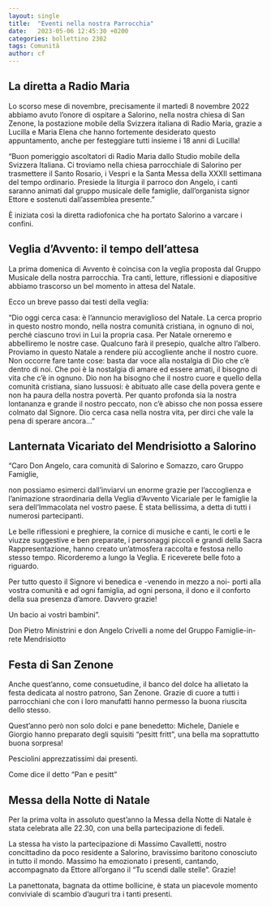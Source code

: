 ```yaml
---
layout: single
title:  "Eventi nella nostra Parrocchia"
date:   2023-05-06 12:45:30 +0200
categories: bollettino 2302
tags: Comunità
author: cf
---
```



## La diretta a Radio Maria

Lo scorso mese di novembre, precisamente il martedì
8 novembre 2022 abbiamo avuto l’onore di ospitare a Salorino, nella nostra chiesa di San Zenone, la postazione mobile della Svizzera italiana di Radio Maria, grazie a Lucilla e Maria Elena che hanno fortemente desiderato questo appuntamento, anche per festeggiare tutti insieme i 18 anni di Lucilla!

“Buon pomeriggio ascoltatori di Radio Maria dallo Studio mobile della Svizzera Italiana. Ci troviamo nella chiesa parrocchiale di Salorino per trasmettere il Santo Rosario, i Vespri e la Santa Messa della XXXII settimana del tempo ordinario. Presiede la liturgia il parroco don Angelo, i canti saranno animati dal gruppo musicale delle famiglie, dall’organista signor Ettore e sostenuti dall’assemblea presente.” 

È iniziata così la diretta radiofonica che ha portato Salorino a varcare i confini.

## Veglia d’Avvento: il tempo dell’attesa

La prima domenica di Avvento è coincisa con la veglia proposta dal Gruppo Musicale della nostra parrocchia. Tra canti, letture, riflessioni e diapositive abbiamo trascorso un bel momento in attesa del Natale.

Ecco un breve passo dai testi della veglia:

“Dio oggi cerca casa: è l’annuncio meraviglioso del Natale. La cerca proprio in questo nostro mondo, nella nostra comunità cristiana, in ognuno di noi, perché ciascuno trovi in Lui la propria casa. Per Natale orneremo e abbelliremo le nostre case. Qualcuno farà il presepio, qualche altro l’albero. Proviamo in questo Natale a rendere più accogliente anche il nostro cuore. Non occorre fare tante cose: basta dar voce alla nostalgia di Dio che c’è dentro di noi. Che poi è la nostalgia di amare ed essere amati, il bisogno di vita che c’è in ognuno. Dio non ha bisogno che il nostro cuore e quello della comunità cristiana, siano lussuosi: è abituato alle case della povera gente e non ha paura della nostra povertà. Per quanto profonda sia la nostra lontananza e grande il nostro peccato, non c’è abisso che non possa essere colmato dal Signore. Dio cerca casa nella nostra vita, per dirci che vale la pena di sperare ancora…”

## Lanternata Vicariato del Mendrisiotto a Salorino


“Caro Don Angelo, cara comunità di Salorino e Somazzo, caro Gruppo Famiglie,

non possiamo esimerci dall’inviarvi un enorme grazie per l’accoglienza e l’animazione straordinaria della Veglia d’Avvento Vicariale per le famiglie la sera dell’Immacolata nel vostro paese. È stata bellissima, a detta di tutti i numerosi partecipanti.

Le belle riflessioni e preghiere, la cornice di musiche e canti, le corti e le viuzze suggestive e ben preparate, i personaggi piccoli e grandi della Sacra Rappresentazione, hanno creato un’atmosfera raccolta e festosa nello stesso tempo.
Ricorderemo a lungo la Veglia. E riceverete belle foto a riguardo.

Per tutto questo il Signore vi benedica e -venendo in mezzo a noi- porti alla vostra comunità e ad ogni famiglia, ad ogni persona, il dono e il conforto della sua presenza d’amore.
Davvero grazie!

Un bacio ai vostri bambini”.

Don Pietro Ministrini e don Angelo Crivelli a nome del Gruppo Famiglie-in-rete Mendrisiotto















## Festa di San Zenone

Anche quest’anno, come consuetudine,
il banco del dolce ha allietato la festa dedicata al nostro patrono, San Zenone.
Grazie di cuore a tutti i parrocchiani che con i loro manufatti hanno permesso la buona riuscita dello stesso.

Quest’anno però non solo dolci e pane benedetto:
Michele, Daniele e Giorgio hanno preparato degli squisiti “pesitt fritt”, una bella ma soprattutto
buona sorpresa!

Pesciolini apprezzatissimi dai presenti.

Come dice il detto “Pan e pesitt”

## Messa della Notte di Natale

Per la prima volta in assoluto quest’anno la Messa della Notte di Natale è stata celebrata alle 22.30, con una bella partecipazione di fedeli.

La stessa ha visto la partecipazione di Massimo Cavalletti, nostro concittadino da poco residente a Salorino, bravissimo baritono conosciuto in tutto il mondo. Massimo ha emozionato i presenti, cantando, accompagnato da Ettore all’organo
il “Tu scendi dalle stelle”. Grazie!

La panettonata, bagnata da ottime bollicine, è stata un piacevole momento conviviale di scambio d’auguri tra i tanti presenti.
